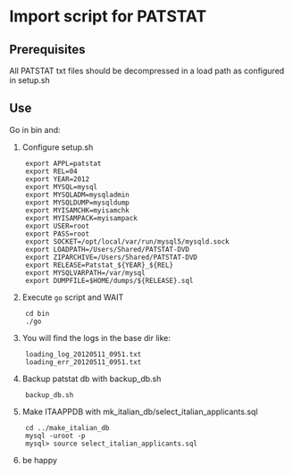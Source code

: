 Import script for PATSTAT
=========================



Prerequisites
-------------

All PATSTAT txt files should be decompressed in a load path as configured in setup.sh

Use
---

Go in bin and:

 1. Configure setup.sh

```
    export APPL=patstat
    export REL=04
    export YEAR=2012
    export MYSQL=mysql
    export MYSQLADM=mysqladmin
    export MYSQLDUMP=mysqldump
    export MYISAMCHK=myisamchk
    export MYISAMPACK=myisampack
    export USER=root
    export PASS=root
    export SOCKET=/opt/local/var/run/mysql5/mysqld.sock
    export LOADPATH=/Users/Shared/PATSTAT-DVD
    export ZIPARCHIVE=/Users/Shared/PATSTAT-DVD
    export RELEASE=Patstat_${YEAR}_${REL}
    export MYSQLVARPATH=/var/mysql
    export DUMPFILE=$HOME/dumps/${RELEASE}.sql
```
    
 2. Execute `go` script and WAIT

```
    cd bin
    ./go
```

 3. You will find the logs in the base dir like:

```
    loading_log_20120511_0951.txt
    loading_err_20120511_0951.txt
```

 4. Backup patstat db with backup_db.sh

```
    backup_db.sh
```

 5. Make ITAAPPDB with mk_italian_db/select_italian_applicants.sql

```
    cd ../make_italian_db
    mysql -uroot -p
    mysql> source select_italian_applicants.sql
```

 6. be happy

